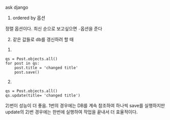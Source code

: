 ask django 
                  

1. ordered by 옵션 

정렬 옵션이다. 최신 순으로 보고싶으면 `-`옵션을 준다 


2. 같은 값들로 db를 갱신하려 할 때

1) 

```
qs = Post.objects.all()
for post in qs:
	post.title = 'changed title'
	post.save() 
```

2)

```
qs = Post.objects.all()
qs.update(title= 'changed title')
```

2)번이 성능이 더 좋음. 1번의 경우에는 DB를 계속 참조하여 하나씩 save를 실행하지만 update의 2)번 경우에는 한번에 실행하여 작업을 끝내서 더 효율적이다. 
